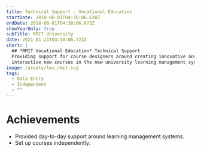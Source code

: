 ```yaml
---
title: Technical Support - Vocational Education
startDate: 2018-06-01T04:30:06.638Z
endDate: 2018-08-01T04:30:06.673Z
showYearOnly: true
subTitle: RMIT University
date: 2021-01-21T03:30:06.722Z
short: | 
  ## *RMIT Vocational Education* Technical Support
  Providing support for course designers around creating innovative and
  interactive new courses in the new university learning management system.
image: /assets/lms_rmit.svg
tags:
  - Data Entry
  - Independent
  - ""
---
```

# Achievements
- Provided day-to-day support around learning management systems.
- Set up courses independently.